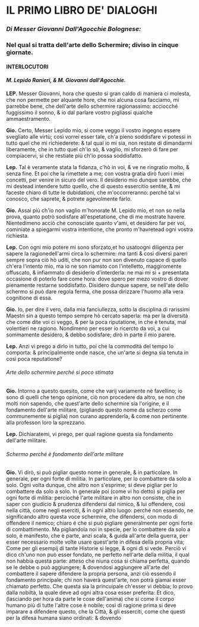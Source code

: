 # IL PRIMO LIBRO DE' DIALOGHI
### _Di Messer Giovanni Dall'Agocchie Bolognese:_
### Nel qual si tratta dell'arte dello Schermire; diviso in cinque giornate.

#### INTERLOCUTORI
#### _M. Lepido Ranieri, & M. Giovanni dall'Agocchie._
                                                                                
**LEP.** Messer Giovanni, hora che questo si gran caldo di maniera ci molesta, 
che non permette per alquante hore, che noi alcuna cosa facciamo, mi parrebbe 
bene, che dell'arte dello schermire ragionassimo: acciocché fuggissimo il sonno,
& io dal parlare vostro pigliassi qualche ammaestramento.
                                                                                
**Gio.** Certo, Messer Lepido mio, si come veggo il vostro ingegno essere 
svegliato alle virtù; così vorrei esser tale, ch'a pieno soddisfare vi potessi 
in tutto quel che mi richiederete: & tal qual io mi sia, non restate di 
dimandarmi liberamente, che in tutto quel ch'io sò, & vaglio, mi sforzerò di 
fare per compiacervi, si che restiate più ch'io possa soddisfatto.

**Lep.** Tal è veramente stata la fidanza, c'hò in voi, & ve ne ringratio molto,
& senza fine. Et poi che la rimettete a me; con vostra gratia dirò fuori i miei
concetti, per venire in sicuro del vero. Il desiderio mio dunque sarebbe, che mi
destead intendere tutto quello, che di questo essercitio sentite, & mi faceste
chiaro di tutte le dubidationi, che m'occorreranno: perché tal vi conosco, che 
saprete, & potrete agevolmente farlo.

**Gio.** Assai più ch'io non vaglio m'honorate M. Lepido mio, et non so nella 
prova, quanto potrò sodisfare all'espetatione, che di me mostrate havere. 
Nientedimeno acciò che conosciate quanto v'ami, et desidero far per voi, 
cominiate a spiegarmi vostra intentione, che pronto m'havretead ogni vostra
richiesta.

**Lep.** Con ogni mio potere mi sono sforzato,et ho usatoogni diligenza per
sapere la ragionedell'armi circa lo schermire: ma tanti & così diversi pareri
sempre sopra ciò hò uditi, che non pur non son divenuto capace di quello ch'era
l'intento mio, ma io ne son riamsto con l'intelletto, maggiromente offuscato, &
infiammato di desiderio d'interderla: ne mai mi si + presentata occasione di
poterlo fare come hora: dove spero per mezo vostro di dover pienamente restarne
soddisfatto. Disidero dunque sapere, se nell'ate dello schermo si può dare 
regola ferma, che possa dirizzare l'huomo alla vera cognitione di essa.

**Gio.** Io, per dire il vero, dalla mia fanciullezza, sotto la disciplina di 
rarissimi Maestri sin a questo tempo sempre hò cercato saperla: ma per la 
diversità che come dite voi ci veggo, & per la poca riputatione, in che è 
tenuta, mal volentieri ne ragiono. Nondimeno per esser io ricercto da voi, a cui
sommamente desidero, & debbo sodisfare; dirò in parte il mio parere.

**Lep.** Anzi vi prego a dirlo in tutto, poi che la commodità del tempo lo 
comporta: & principalmente onde nasce, che un'arte si degna sia tenuta in così
poca reputatione?

###### Arte dello schermire perché si poco stimata
**Gio.** Intorno a questo quesito, come che varij variamente nè favellino; io 
sono di quelli che tengo opinione, ciò non procedere da altro, se non che molti 
non sapendo, che quest'arte dello schermire sia l'origine, e il fondamento 
dell'arte militare, (pigliando questo nome da scherzo come communemente si 
piglia) non curano apprenderla, & come non pertinente alla professon loro la 
sprezzano.

**Lep.** Dichiaratemi, vi prego, per qual ragione questa sia fondamento 
dell'arte militare.

###### Schermo perché è fondamento dell'arte militare
**Gio.** Vi dirò, si può pigliar questo nome in generale, & in particolare. In 
generale, per ogni forte di militia. In particolare, per lo combattere da solo
a solo. Ogni volta dunque, che altro non s'esprime; si deve pigliar per lo 
combattere da solo a solo. In generale poi (come vi ho detto) si piglia per ogni
forte di militia: percioché l'arte militare in altro non consiste, che in saper
con giudicio & prudenza difendersi dal nimico, & lui offendere, così nella città,
come negli eserciti, & in ogni altro luogo: perché non essendo, ne significando
altro questa voce schermire, che difendersi, con modo di offendere il nemico;
chiaro é che si può pigliare generalmente per ogni forte di combattimento. Ma 
pigliandola noi in specie, per lo combattere da solo a solo, è manifesto, che è 
parte, anzi scala, & guida all'arte della guerra, per esser necessario molte 
volte usare quest'arte in difesa della propria vita; Come per gli esempij di 
tante Historie si legge, & ogni dì si vede. Perciò vi dico ch'uno non può esser
fondato, ne perfetto nell'arte della militia, il qual non habbia questa parte: 
atteso che niuna cosa si chiama perfetta, quando se le debbe o può aggiungere; &
dovendosi aggiungere all'arte del combattere il sapere difendere la propria 
persona, anzi ciò essendo il fondamento principale; chi non haverà quest'arte, 
non potrà giamai esser chiamato perfetto. Che questa sia la princuipale ch'esser
vi debbia; lo provo dalla nobiltà, la quale deve ad ogni altra cosa esser 
preferita: Et dico, (lasciando per hora da parte le cose dell'anima) che si come 
il corpo humano più di tutte l'altre cose è nobile; così di ragione prima si 
deve imparare a difendere questo, che la Città, & gli esserciti, come che questi
per la difesa humana siano ordinati: & dovendo


